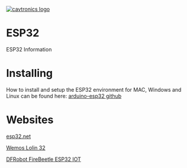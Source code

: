 [![cavtronics logo](https://cldup.com/BhJv2ZU0rj.jpg)](http://www.cavtronics.com "cavtronics")
# ESP32
ESP32 Information

# Installing
How to install and setup the ESP32 environment for MAC, Windows and Linux can be found here: 
[arduino-esp32 github](https://github.com/espressif/arduino-esp32)

# Websites

[esp32.net](http://esp32.net/)


[Wemos Lolin 32](https://wiki.wemos.cc/products:lolin32:lolin32)


[DFRobot FireBeetle ESP32 IOT](https://www.dfrobot.com/product-1590.html)




